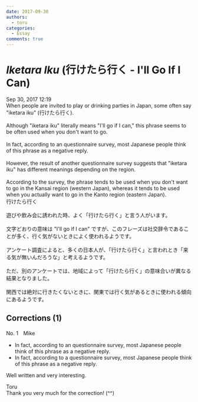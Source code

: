 ```yaml
---
date: 2017-09-30
authors:
  - toru
categories:
  - Essay
comments: true
---
```


# <strong><em>Iketara Iku</strong></em> (行けたら行く - I'll Go If I Can)
<div class="date">Sep 30, 2017 12:19</div>
<div id="post"><div id="body_show_ori">
When people are invited to play or drinking parties in Japan, some often say "iketara iku" (行けたら行く).<br/><br/>Although "iketara iku" literally means "I'll go if I can," this phrase seems to be often used when you don't want to go.<br/><br/>In fact, according to an questionnaire survey, most Japanese people think of this phrase as a negative reply.<br/><br/>However, the result of another questionnaire survey suggests that "iketara iku" has different meanings depending on the region.<br/><br/>According to the survey, the phrase tends to be used when you don't want to go in the Kansai region (western Japan), whereas it tends to be used when you actually want to go in the Kanto region (eastern Japan).
</div></div>

<!-- more -->

<div id="post_ja"><div id="body_show_mo">
行けたら行く<br/><br/>遊びや飲み会に誘われた時、よく「行けたら行く」と言う人がいます。<br/><br/>文字どおりの意味は "I'll go if I can" ですが、このフレーズは社交辞令であることが多く、行く気がないときによく使われるようです。<br/><br/>アンケート調査によると、多くの日本人が、「行けたら行く」と言われとき「来る気が無いんだろうな」と考えるようです。<br/><br/>ただ、別のアンケートでは、地域によって「行けたら行く」の意味合いが異なる結果となりました。<br/><br/>関西では絶対に行きたくないときに、関東では行く気があるときに使われる傾向にあるようです。
</div></div>

## Corrections (1)
<div id="block"><div class="first_name"> No. 1　<span class="just_name">Mike</span></div><div id="block2">
<ul class="correction_field">
<li class="incorrect">In fact, according to an questionnaire survey, most Japanese people think of this phrase as a negative reply.</li>
<li class="corrected correct">
In fact, according to <span class="f_blue">a</span> questionnaire survey, most Japanese people think of this phrase as a negative reply.
</li>
</ul>
<p class="comment_small">
 Well written and very interesting.
</p>

</div><div class="name"><span class="just_name">Toru</span><br>
Thank you very much for the correction! (^^)
</div>
</div>
